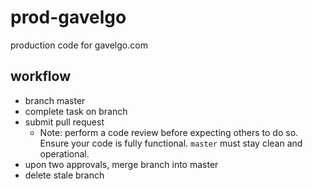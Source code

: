 # prod-gavelgo
production code for gavelgo.com

## workflow
- branch master
- complete task on branch
- submit pull request
   - Note: perform a code review before expecting others to do so. Ensure your code is fully functional. `master` must stay clean and operational. 
- upon two approvals, merge branch into master
- delete stale branch
